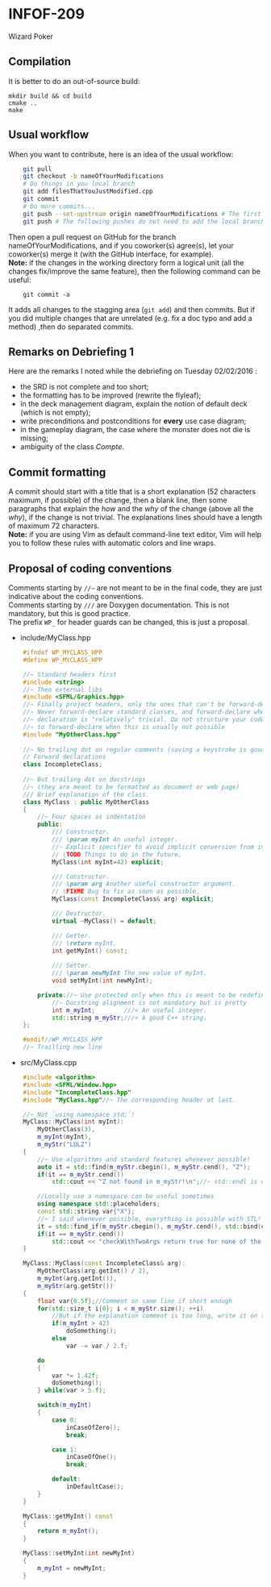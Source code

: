 # INFOF-209
Wizard Poker

## Compilation

It is better to do an out-of-source build:

    mkdir build && cd build
	cmake ..
	make


## Usual workflow

When you want to contribute, here is an idea of the usual workflow:

```bash
    git pull
	git checkout -b nameOfYourModifications
	# Do things in you local branch
	git add filesThatYouJustModified.cpp
	git commit
	# Do more commits...
	git push --set-upstream origin nameOfYourModifications # The first push
	git push # The following pushes do not need to add the local branch to origin
```

Then open a pull request on GitHub for the branch nameOfYourModifications,
and if you coworker(s) agree(s), let your coworker(s) merge it (with the GitHub interface, for example).  
**Note:** if the changes in the working directory form a logical unit (all the changes
fix/improve the same feature), then the following command can be useful:

```
    git commit -a
```

It adds all changes to the stagging area (`git add`) and then commits.
But if you did multiple changes that are unrelated (e.g. fix a doc typo and add a method)
,then do separated commits.


## Remarks on Debriefing 1

Here are the remarks I noted while the debriefing on Tuesday 02/02/2016 :

+ the SRD is not complete and too short;
+ the formatting has to be improved (rewrite the flyleaf);
+ in the deck management diagram, explain the notion of default deck (which is not empty);
+ write preconditions and postconditions for **every** use case diagram;
+ in the gameplay diagram, the case where the monster does not die is missing;
+ ambiguity of the class *Compte*.

## Commit formatting

A commit should start with a title that is a short explanation
(52 characters maximum, if possible) of the change, then a blank line,
then some paragraphs that explain the *how* and the *why* of the change
(above all the *why*), if the change is not trivial.
The explanations lines should have a length of maximum 72 characters.  
**Note:** if you are using Vim as default command-line text editor,
Vim will help you to follow these rules with automatic colors and
line wraps.

## Proposal of coding conventions
Comments starting by `//~` are not meant to be in
the final code, they are just indicative about the coding conventions.  
Comments starting by `///` are Doxygen documentation.
This is not mandatory, but this is good practice.  
The prefix `WP_` for header guards can be changed, this is
just a proposal.

* include/MyClass.hpp

```cpp
    #ifndef WP_MYCLASS_HPP
    #define WP_MYCLASS_HPP

    //~ Standard headers first
    #include <string>
    //~ Then external libs
    #include <SFML/Graphics.hpp>
    //~ Finally project headers, only the ones that can't be forward-declared
	//~ Never forward-declare standard classes, and forward-declare when the
	//~ declaration is "relatively" trivial. Do not structure your code
	//~ to forward-declare when this is usually not possible
    #include "MyOtherClass.hpp"
    
    //~ No trailing dot on regular comments (saving a keystroke is good)
    // Forward declarations
    class IncompleteClass;
    
    //~ But trailing dot on docstrings
    //~ (they are meant to be formatted as document or web page)
    /// Brief explanation of the class.
    class MyClass : public MyOtherClass
    {
        //~ Four spaces as indentation
        public:
            /// Constructor.
            /// \param myInt An useful integer.
            //~ Explicit specifier to avoid implicit conversion from int to MyClass
			// \TODO Things to do in the future.
            MyClass(int myInt=42) explicit;

            /// Constructor.
            /// \param arg Another useful constructor argument.
			// \FIXME Bug to fix as soon as possible.
            MyClass(const IncompleteClass& arg) explicit;

            /// Destructor.
            virtual ~MyClass() = default;

            /// Getter.
            /// \return myInt.
            int getMyInt() const;
            
            /// Setter.
            /// \param newMyInt The new value of myInt.
            void setMyInt(int newMyInt);

        private://~ Use protected only when this is meant to be redefined by subclasses
            //~ Docstring alignment is not mandatory but is pretty
            int m_myInt;        ///< An useful integer.
            std::string m_myStr;///< A good C++ string.
    };

    #endif//WP_MYCLASS_HPP
    //~ Trailling new line
```


* src/MyClass.cpp

```cpp
    #include <algorithm>
    #include <SFML/Window.hpp>
    #include "IncompleteClass.hpp"
    #include "MyClass.hpp"//~ The corresponding header at last.

    //~ Not `using namespace std;`!
    MyClass::MyClass(int myInt):
        MyOtherClass(3),
        m_myInt(myInt),
        m_myStr("LULZ")
    {
        //~ Use algorithms and standard features whenever possible!
        auto it = std::find(m_myStr.cbegin(), m_myStr.cend(), "Z");
        if(it == m_myStr.cend())
            std::cout << "Z not found in m_myStr!\n";//~ std::endl is not always necessary

        //Locally use a namespace can be useful sometimes
        using namespace std::placeholders;
        const std::string var{"X"};
        //~ I said whenever possible, everything is possible with STL!
        it = std::find_if(m_myStr.cbegin(), m_myStr.cend(), std::bind(checkWithTwoArgs, _1, var));
        if(it == m_myStr.cend())
            std::cout << "checkWithTwoArgs return true for none of the characters of m_myStr and var\n";
    }

    MyClass::MyClass(const IncompleteClass& arg):
        MyOtherClass(arg.getInt() / 2),
        m_myInt(arg.getInt()),
        m_myStr(arg.getStr())
    {
        float var{0.5f};//Comment on same line if short enough
        for(std::size_t i{0}; i < m_myStr.size(); ++i)
            //But if the explanation comment is too long, write it on the previous line
            if(m_myInt > 42)
                doSomething();
            else
                var -= var / 2.f;

        do
        {
            var *= 1.42f;
            doSomething();
        } while(var > 5.f);

        switch(m_myInt)
        {
            case 0:
                inCaseOfZero();
                break;

            case 1:
                inCaseOfOne();
                break;

            default:
                inDefaultCase();
        }
    }

    MyClass::getMyInt() const
    {
        return m_myInt();
    }

    MyClass::setMyInt(int newMyInt)
    {
        m_myInt = newMyInt;
    }
```

